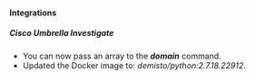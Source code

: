 
#### Integrations
##### Cisco Umbrella Investigate
- You can now pass an array to the ***domain*** command.
- Updated the Docker image to: *demisto/python:2.7.18.22912*.
